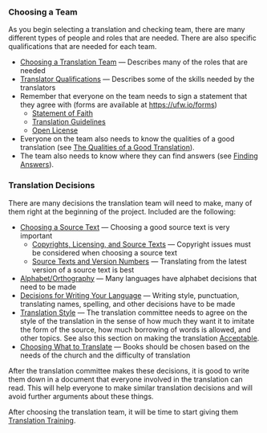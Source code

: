 ### Choosing a Team

As you begin selecting a translation and checking team, there are many different types of people and roles that are needed. There are also specific qualifications that are needed for each team.

* [Choosing a Translation Team](../../translate/choose-team/01.md) — Describes many of the roles that are needed
* [Translator Qualifications](../../translate/qualifications/01.md) — Describes some of the skills needed by the translators
* Remember that everyone on the team needs to sign a statement that they agree with (forms are available at https://ufw.io/forms)
  * [Statement of Faith](../../intro/statement-of-faith/01.md)
  * [Translation Guidelines](../../intro/translation-guidelines/01.md)
  * [Open License](../../intro/open-license/01.md)
* Everyone on the team also needs to know the qualities of a good translation (see [The Qualities of a Good Translation](../../translate/guidelines-intro/01.md)).
* The team also needs to know where they can find answers (see [Finding Answers](../../intro/finding-answers/01.md)).

### Translation Decisions

There are many decisions the translation team will need to make, many of them right at the beginning of the project. Included are the following:

* [Choosing a Source Text](../../translate/translate-source-text/01.md) — Choosing a good source text is very important
  * [Copyrights, Licensing, and Source Texts](../../translate/translate-source-licensing/01.md) — Copyright issues must be considered when choosing a source text
  * [Source Texts and Version Numbers](../../translate/translate-source-version/01.md) — Translating from the latest version of a source text is best
* [Alphabet/Orthography](../../translate/translate-alphabet/01.md) — Many languages have alphabet decisions that need to be made
* [Decisions for Writing Your Language](../../translate/writing-decisions/01.md) — Writing style, punctuation, translating names, spelling, and other decisions have to be made
* [Translation Style](../../translate/choose-style/01.md) — The translation committee needs to agree on the style of the translation in the sense of how much they want it to imitate the form of the source, how much borrowing of words is allowed, and other topics. See also this section on making the translation [Acceptable](../../checking/acceptable/01.md).
* [Choosing What to Translate](../../translate/translation-difficulty/01.md) — Books should be chosen based on the needs of the church and the difficulty of translation

After the translation committee makes these decisions, it is good to write them down in a document that everyone involved in the translation can read. This will help everyone to make similar translation decisions and will avoid further arguments about these things.

After choosing the translation team, it will be time to start giving them [Translation Training](../pretranslation-training/01.md).
